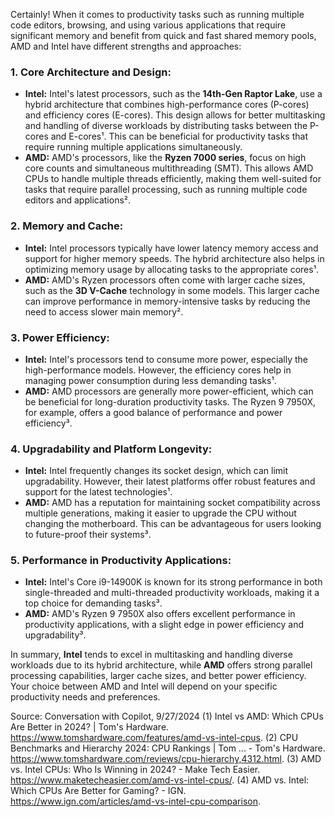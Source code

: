 Certainly! When it comes to productivity tasks such as running multiple code editors, browsing, and using various applications that require significant memory and benefit from quick and fast shared memory pools, AMD and Intel have different strengths and approaches:

### **1. Core Architecture and Design:**
- **Intel:** Intel's latest processors, such as the **14th-Gen Raptor Lake**, use a hybrid architecture that combines high-performance cores (P-cores) and efficiency cores (E-cores). This design allows for better multitasking and handling of diverse workloads by distributing tasks between the P-cores and E-cores¹. This can be beneficial for productivity tasks that require running multiple applications simultaneously.
- **AMD:** AMD's processors, like the **Ryzen 7000 series**, focus on high core counts and simultaneous multithreading (SMT). This allows AMD CPUs to handle multiple threads efficiently, making them well-suited for tasks that require parallel processing, such as running multiple code editors and applications².

### **2. Memory and Cache:**
- **Intel:** Intel processors typically have lower latency memory access and support for higher memory speeds. The hybrid architecture also helps in optimizing memory usage by allocating tasks to the appropriate cores¹.
- **AMD:** AMD's Ryzen processors often come with larger cache sizes, such as the **3D V-Cache** technology in some models. This larger cache can improve performance in memory-intensive tasks by reducing the need to access slower main memory².

### **3. Power Efficiency:**
- **Intel:** Intel's processors tend to consume more power, especially the high-performance models. However, the efficiency cores help in managing power consumption during less demanding tasks¹.
- **AMD:** AMD processors are generally more power-efficient, which can be beneficial for long-duration productivity tasks. The Ryzen 9 7950X, for example, offers a good balance of performance and power efficiency³.

### **4. Upgradability and Platform Longevity:**
- **Intel:** Intel frequently changes its socket design, which can limit upgradability. However, their latest platforms offer robust features and support for the latest technologies¹.
- **AMD:** AMD has a reputation for maintaining socket compatibility across multiple generations, making it easier to upgrade the CPU without changing the motherboard. This can be advantageous for users looking to future-proof their systems³.

### **5. Performance in Productivity Applications:**
- **Intel:** Intel's Core i9-14900K is known for its strong performance in both single-threaded and multi-threaded productivity workloads, making it a top choice for demanding tasks³.
- **AMD:** AMD's Ryzen 9 7950X also offers excellent performance in productivity applications, with a slight edge in power efficiency and upgradability³.

In summary, **Intel** tends to excel in multitasking and handling diverse workloads due to its hybrid architecture, while **AMD** offers strong parallel processing capabilities, larger cache sizes, and better power efficiency. Your choice between AMD and Intel will depend on your specific productivity needs and preferences.

Source: Conversation with Copilot, 9/27/2024
(1) Intel vs AMD: Which CPUs Are Better in 2024? | Tom's Hardware. https://www.tomshardware.com/features/amd-vs-intel-cpus.
(2) CPU Benchmarks and Hierarchy 2024: CPU Rankings | Tom ... - Tom's Hardware. https://www.tomshardware.com/reviews/cpu-hierarchy,4312.html.
(3) AMD vs. Intel CPUs: Who Is Winning in 2024? - Make Tech Easier. https://www.maketecheasier.com/amd-vs-intel-cpus/.
(4) AMD vs. Intel: Which CPUs Are Better for Gaming? - IGN. https://www.ign.com/articles/amd-vs-intel-cpu-comparison.
